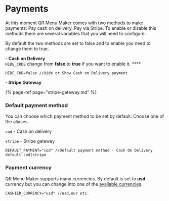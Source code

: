 # Payments

At this moment QR Menu Maker comes with two methods to make payments: Pay cash on delivery, Pay via Stripe. To enable or disable this methods there are several variables that you will need to configure.

  
By default the two methods are set to false and to enable you need to change them to true.  
  
**- Cash on Delivery**  
`HIDE_CODE` change from **false** to **true** if you want to enable it. ****

```text
HIDE_COD=false //Hide or Show Cash on Delivery payment
```

 **- Stripe Gateway** 

{% page-ref page="stripe-gateway.md" %}



### Default payment method

You can choose which payment method to be set by default. Choose one of the aliases.

`cod` - Cash on delivery

`stripe` - Stripe gateway

```text
DEFAULT_PAYMENT="cod" //Default payment method - Cash On Delivery default cod|stripe
```



### **Payment currency**

QR Menu Maker supports many currencies. By default is set to **usd** currency but you can change into one of the [available currencies](https://stripe.com/docs/currencies#presentment-currencies). 

```text
CASHIER_CURRENCY="usd" //usd,eur etc.
```


